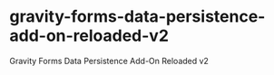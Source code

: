# gravity-forms-data-persistence-add-on-reloaded-v2
Gravity Forms Data Persistence Add-On Reloaded v2

